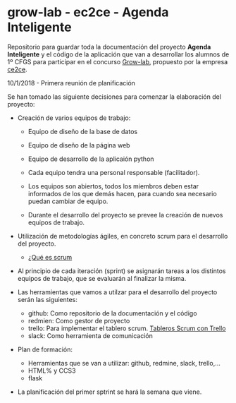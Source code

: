 # grow-lab - ec2ce - Agenda Inteligente

Repositorio para guardar toda la documentación del proyecto **Agenda Inteligente** y el código de la aplicación que van a desarrollar los alumnos de 1º CFGS para participar en el concurso [Grow-lab](http://www.ec2ce.com/grow-lab-2/), propuesto por la empresa [ce2ce](http://www.ec2ce.com).

10/1/2018 - Primera reunión de planificación

Se han tomado las siguiente decisiones para comenzar la elaboración del proyecto:

* Creación de varios equipos de trabajo:
	* Equipo de diseño de la base de datos
	* Equipo de diseño de la página web
	* Equipo de desarrollo de la aplicaión python

	* Cada equipo tendra una personal responsable (facilitador).
	* Los equipos son abiertos, todos los miembros deben estar informados de los que demás hacen, para cuando sea necesario puedan cambiar de equipo.
	* Durante el desarrollo del proyecto se prevee la creación de nuevos equipos de trabajo.

* Utilización de metodologías ágiles, en concreto scrum para el desarrollo del proyecto.

	* [¿Qué es scrum](https://proyectosagiles.org/que-es-scrum/)

* Al principio de cada iteración (sprint) se asignarán tareas a los distintos equipos de trabajo, que se evaluarán al finalizar la misma.

* Las herramientas que vamos a utilzar para el desarrollo del proyecto serán las siguientes:

	* github: Como repositorio de la documentación y el código
	* redmien: Como gestor de proyecto 
	* trello: Para implementar el tablero scrum. [Tableros Scrum con Trello](http://fernandollopis.dlsi.ua.es/?p=42)
	* slack: Como herramienta de comunicación

* Plan de formación:

	* Herramientas que se van a utilizar: github, redmine, slack, trello,...
	* HTML% y CCS3
	* flask

* La planificación del primer sptrint se hará la semana que viene.